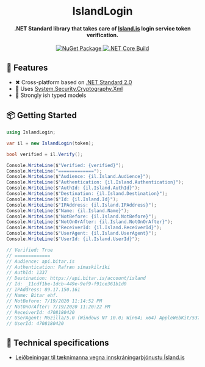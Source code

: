<h1 align="center">IslandLogin</h1>

<h4 align="center">.NET Standard library that takes care of <a href="https://island.is/"> Island.is</a> login service token verification.</h4>

<p align="center">
    <a href="https://www.nuget.org/packages/IslandLogin" target"_blank">
        <img src="https://img.shields.io/nuget/vpre/IslandLogin.svg" alt="NuGet Package">
    </a>
    <a href="https://github.com/bitarehf/Bitar/actions" target="_blank">
        <img src="https://github.com/Saevar2000/IslandLogin/workflows/.NET%20Core/badge.svg" alt=".NET Core Build">
    </a>
</p>

## 🎉 Features
- ✖ Cross-platform based on [.NET Standard 2.0](https://docs.microsoft.com/en-us/dotnet/standard/net-standard)
- 👴 Uses [System.Security.Cryptography.Xml](https://www.nuget.org/packages/System.Security.Cryptography.Xml/)
- 💪 Strongly ish typed models 

## 📦 Getting Started

```csharp
using IslandLogin;
```

```csharp
var il = new IslandLogin(token);

bool verified = il.Verify();

Console.WriteLine($"Verified: {verified}");
Console.WriteLine("=============");
Console.WriteLine($"Audience: {il.Island.Audience}");
Console.WriteLine($"Authentication: {il.Island.Authentication}");
Console.WriteLine($"AuthId: {il.Island.AuthId}");
Console.WriteLine($"Destination: {il.Island.Destination}");
Console.WriteLine($"Id: {il.Island.Id}");
Console.WriteLine($"IPAddress: {il.Island.IPAddress}");
Console.WriteLine($"Name: {il.Island.Name}");
Console.WriteLine($"NotBefore: {il.Island.NotBefore}");
Console.WriteLine($"NotOnOrAfter: {il.Island.NotOnOrAfter}");
Console.WriteLine($"ReceiverId: {il.Island.ReceiverId}");
Console.WriteLine($"UserAgent: {il.Island.UserAgent}");
Console.WriteLine($"UserId: {il.Island.UserId}");

// Verified: True
// =============
// Audience: api.bitar.is
// Authentication: Rafræn símaskilríki
// AuthId: 1337
// Destination: https://api.bitar.is/account/island
// Id: _11cdf1be-1dcb-449e-9ef9-f91ce361b1d0
// IPAddress: 89.17.150.161
// Name: Bitar ehf.
// NotBefore: 7/19/2020 11:14:52 PM
// NotOnOrAfter: 7/19/2020 11:20:22 PM
// ReceiverId: 4708180420
// UserAgent: Mozilla/5.0 (Windows NT 10.0; Win64; x64) AppleWebKit/537.36 (KHTML, like Gecko) Chrome/83.0.4103.116 Safari/537.36
// UserId: 4708180420
```

## 🐰 Technical specifications

- [Leiðbeiningar til tæknimanna vegna innskráningarþjónustu Ísland.is](https://island.is/wp-content/uploads/2020/03/innskraning-island-is-leidbeiningar-utg-2-0.619.pdf)
